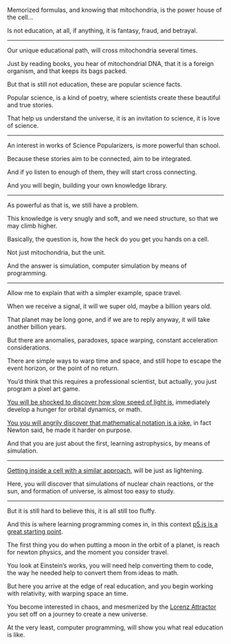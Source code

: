 Memorized formulas, and knowing that mitochondria,
is the power house of the cell...

Is not education, at all, if anything,
it is fantasy, fraud, and betrayal.

---

Our unique educational path,
will cross mitochondria several times.

Just by reading books, you hear of mitochondrial DNA,
that it is a foreign organism, and that keeps its bags packed.

But that is still not education,
these are popular science facts.

Popular science, is a kind of poetry,
where scientists create these beautiful and true stories.

That help us understand the universe,
it is an invitation to science, it is love of science.

---

An interest in works of Science Popularizers,
is more powerful than school.

Because these stories aim to be connected,
aim to be integrated.

And if yo listen to enough of them,
they will start cross connecting.

And you will begin,
building your own knowledge library.

---

As powerful as that is,
we still have a problem.

This knowledge is very snugly and soft,
and we need structure, so that we may climb higher.

Basically, the question is,
how the heck do you get you hands on a cell.

Not just mitochondria,
but the unit.

And the answer is simulation,
computer simulation by means of programming.

---

Allow me to explain that with a simpler example,
space travel.

When we receive a signal, it will we super old,
maybe a billion years old.

That planet may be long gone,
and if we are to reply anyway, it will take another billion years.

But there are anomalies, paradoxes,
space warping, constant acceleration considerations.

There are simple ways to warp time and space,
and still hope to escape the event horizon, or the point of no return.

You’d think that this requires a professional scientist,
but actually, you just program a pixel art game.

[You will be shocked to discover how slow speed of light is][1],
immediately develop a hunger for orbital dynamics, or math.

[You you will angrily discover that mathematical notation is a joke][2],
in fact Newton said, he made it harder on purpose.

And that you are just about the first, learning astrophysics,
by means of simulation.

---

[Getting inside a cell with a similar approach][3],
will be just as lightening.

Here, you will discover that simulations of nuclear chain reactions,
or the sun, and formation of universe, is almost too easy to study.

---

But it is still hard to believe this,
it is all still too fluffy.

And this is where learning programming comes in,
in this context [p5.js is a great starting point][4].

The first thing you do when putting a moon in the orbit of a planet,
is reach for newton physics, and the moment you consider travel.

You look at Einstein’s works, you will need help converting them to code,
the way he needed help to convert them from ideas to math.

But here you arrive at the edge of real education,
and you begin working with relativity, with warping space an time.

You become interested in chaos,
and mesmerized by the [Lorenz Attractor][5] you set off on a journey to create a new universe.

At the very least, computer programming,
will show you what real education is like.

[1]: https://www.youtube.com/watch?v=HV7q9VrDgBo
[2]: https://github.com/Jam3/math-as-code
[3]: https://berthub.eu/articles/posts/amazing-dna/
[4]: https://www.youtube.com/watch?v=8j0UDiN7my4&list=PLglp04UYZK_PrN6xWo_nJ-8kzyXDyFUwi
[5]: https://www.youtube.com/watch?v=VjP90rwpBwU

